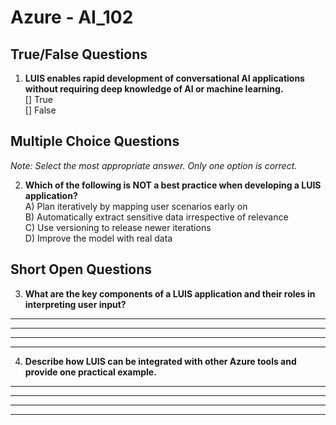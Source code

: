 # **Azure - AI_102**

## True/False Questions

1. **LUIS enables rapid development of conversational AI applications without requiring deep knowledge of AI or machine learning.**  
  [] True  
  [] False  

## Multiple Choice Questions

*Note: Select the most appropriate answer. Only one option is correct.*

2. **Which of the following is NOT a best practice when developing a LUIS application?**  
  A) Plan iteratively by mapping user scenarios early on  
  B) Automatically extract sensitive data irrespective of relevance  
  C) Use versioning to release newer iterations  
  D) Improve the model with real data  

## Short Open Questions

3. **What are the key components of a LUIS application and their roles in interpreting user input?**  

  ________________________________________________________  

  ________________________________________________________  

  ________________________________________________________  

  ________________________________________________________  

4. **Describe how LUIS can be integrated with other Azure tools and provide one practical example.**  

  ________________________________________________________  

  ________________________________________________________  

  ________________________________________________________  

  ________________________________________________________